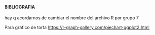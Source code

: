 #### BIBLIOGRAFIA

hay q acordarnos de cambiar el nombre del archivo R por grupo 7

Para gráfico de torta
https://r-graph-gallery.com/piechart-ggplot2.html
